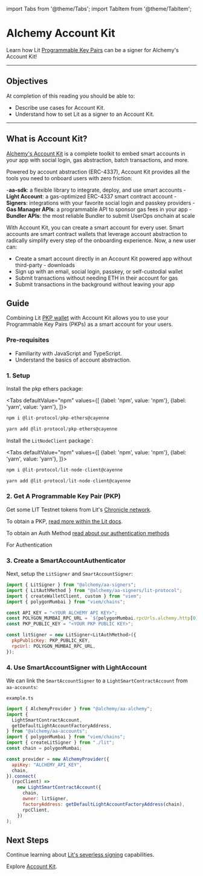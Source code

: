 import Tabs from '@theme/Tabs';
import TabItem from '@theme/TabItem';

# Alchemy Account Kit

Learn how Lit [Programmable Key Pairs](../../sdk/wallets/intro.md) can be a signer for Alchemy's Account Kit!


---

## Objectives
At completion of this reading you should be able to:

- Describe use cases for Account Kit.
- Understand how to set Lit as a signer to an Account Kit.

---

## What is Account Kit?
[Alchemy's Account Kit](https://www.alchemy.com/account-kit) is a complete toolkit to embed smart accounts in your app with social login, gas abstraction, batch transactions, and more.

Powered by account abstraction (ERC-4337), Account Kit provides all the tools you need to onboard users with zero friction:

-**aa-sdk**: a flexible library to integrate, deploy, and use smart accounts
-**Light Account**: a gas-optimized ERC-4337 smart contract account
-**Signers**: integrations with your favorite social login and passkey providers
-**Gas Manager APIs**: a programmable API to sponsor gas fees in your app‍
-**Bundler APIs**: the most reliable Bundler to submit UserOps onchain at scale

With Account Kit, you can create a smart account for every user. Smart accounts are smart contract wallets that leverage account abstraction to radically simplify every step of the onboarding experience. Now, a new user can:

- Create a smart account directly in an Account Kit powered app without third-party - downloads
- Sign up with an email, social login, passkey, or self-custodial wallet
- Submit transactions without needing ETH in their account for gas
- Submit transactions in the background without leaving your app


## Guide

Combining Lit [PKP wallet](https://www.npmjs.com/package/@lit-protocol/pkp-ethers) with Account Kit allows you to use your Programmable Key Pairs (PKPs) as a smart account for your users.

### Pre-requisites
- Familiarity with JavaScript and TypeScript.
- Understand the basics of account abstraction.


### 1. Setup

Install the pkp ethers package:

<Tabs
defaultValue="npm"
values={[
{label: 'npm', value: 'npm'},
{label: 'yarn', value: 'yarn'},
]}>
<TabItem value="npm">

```js
npm i @lit-protocol/pkp-ethers@cayenne
```

</TabItem>

<TabItem value="sms">

```js
yarn add @lit-protocol/pkp-ethers@cayenne
```

</TabItem>

</Tabs>

Install the `LitNodeClient` package`:

<Tabs
defaultValue="npm"
values={[
{label: 'npm', value: 'npm'},
{label: 'yarn', value: 'yarn'},
]}>
<TabItem value="npm">

```js
npm i @lit-protocol/lit-node-client@cayenne
```

</TabItem>

<TabItem value="sms">

```js
yarn add @lit-protocol/lit-node-client@cayenne
```

</TabItem>

</Tabs>

### 2. Get A Programmable Key Pair (PKP)

Get some LIT Testnet tokens from Lit's [Chronicle network](../../network/rollup.mdx). 

To obtain a PKP, [read more within the Lit docs](../../sdk/wallets/intro.md). 

To obtain an Auth Method [read about our authentication methods](../../sdk/authentication/session-sigs/auth-methods/)

For Authentication

### 3. Create a SmartAccountAuthenticator

Next, setup the `LitSigner` and `SmartAccountSigner`:

```js
import { LitSigner } from "@alchemy/aa-signers";
import { LitAuthMethod } from "@alchemy/aa-signers/lit-protocol";
import { createWalletClient, custom } from "viem";
import { polygonMumbai } from "viem/chains";

const API_KEY = "<YOUR ALCHEMY API KEY>";
const POLYGON_MUMBAI_RPC_URL = `${polygonMumbai.rpcUrls.alchemy.http[0]}/${API_KEY}`;
const PKP_PUBLIC_KEY = "<YOUR PKP PUBLIC KEY>";

const litSigner = new LitSigner<LitAuthMethod>({
  pkpPublicKey: PKP_PUBLIC_KEY,
  rpcUrl: POLYGON_MUMBAI_RPC_URL,
});
```

### 4. Use SmartAccountSigner with LightAccount
We can link the `SmartAccountSigner` to a `LightSmartContractAccount` from `aa-accounts`:


`example.ts`

```js
import { AlchemyProvider } from "@alchemy/aa-alchemy";
import {
  LightSmartContractAccount,
  getDefaultLightAccountFactoryAddress,
} from "@alchemy/aa-accounts";
import { polygonMumbai } from "viem/chains";
import { createLitSigner } from "./lit";
const chain = polygonMumbai;

const provider = new AlchemyProvider({
  apiKey: "ALCHEMY_API_KEY",
  chain,
}).connect(
  (rpcClient) =>
    new LightSmartContractAccount({
      chain,
      owner: litSigner,
      factoryAddress: getDefaultLightAccountFactoryAddress(chain),
      rpcClient,
    })
);
```

## Next Steps

Continue learning about [Lit's severless signing](../../sdk/serverless-signing/conditional-signing.md) capabilities. 

Explore [Account Kit](https://accountkit.alchemy.com/).
